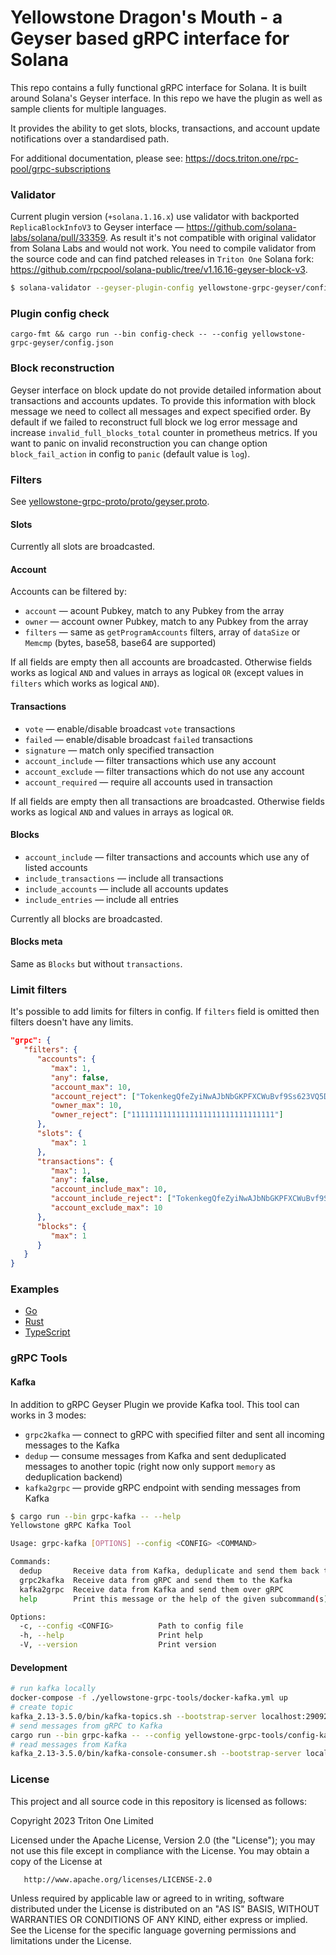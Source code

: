 # Yellowstone Dragon's Mouth - a Geyser based gRPC interface for Solana

This repo contains a fully functional gRPC interface for Solana. It is built around Solana's Geyser interface. In this repo we have the plugin as well as sample clients for multiple languages.

It provides the ability to get slots, blocks, transactions, and account update notifications over a standardised path. 

For additional documentation,  please see: https://docs.triton.one/rpc-pool/grpc-subscriptions

### Validator

Current plugin version (`+solana.1.16.x`) use validator with backported `ReplicaBlockInfoV3` to Geyser interface — https://github.com/solana-labs/solana/pull/33359. As result it's not compatible with original validator from Solana Labs and would not work. You need to compile validator from the source code and can find patched releases in `Triton One` Solana fork: https://github.com/rpcpool/solana-public/tree/v1.16.16-geyser-block-v3.

```bash
$ solana-validator --geyser-plugin-config yellowstone-grpc-geyser/config.json
```

### Plugin config check

```
cargo-fmt && cargo run --bin config-check -- --config yellowstone-grpc-geyser/config.json
```

### Block reconstruction

Geyser interface on block update do not provide detailed information about transactions and accounts updates. To provide this information with block message we need to collect all messages and expect specified order. By default if we failed to reconstruct full block we log error message and increase `invalid_full_blocks_total` counter in prometheus metrics. If you want to panic on invalid reconstruction you can change option `block_fail_action` in config to `panic` (default value is `log`).

### Filters

See [yellowstone-grpc-proto/proto/geyser.proto](yellowstone-grpc-proto/proto/geyser.proto).

#### Slots

Currently all slots are broadcasted.

#### Account

Accounts can be filtered by:

   - `account` — acount Pubkey, match to any Pubkey from the array
   - `owner` — account owner Pubkey, match to any Pubkey from the array
   - `filters` — same as `getProgramAccounts` filters, array of `dataSize` or `Memcmp` (bytes, base58, base64 are supported)

If all fields are empty then all accounts are broadcasted. Otherwise fields works as logical `AND` and values in arrays as logical `OR` (except values in `filters` which works as logical `AND`).

#### Transactions

   - `vote` — enable/disable broadcast `vote` transactions
   - `failed` — enable/disable broadcast `failed` transactions
   - `signature` — match only specified transaction
   - `account_include` — filter transactions which use any account
   - `account_exclude` — filter transactions which do not use any account
   - `account_required` — require all accounts used in transaction

If all fields are empty then all transactions are broadcasted. Otherwise fields works as logical `AND` and values in arrays as logical `OR`.

#### Blocks

   - `account_include` — filter transactions and accounts which use any of listed accounts
   - `include_transactions` — include all transactions
   - `include_accounts` — include all accounts updates
   - `include_entries` — include all entries

Currently all blocks are broadcasted.

#### Blocks meta

Same as `Blocks` but without `transactions`.

### Limit filters

It's possible to add limits for filters in config. If `filters` field is omitted then filters doesn't have any limits.

```json
"grpc": {
   "filters": {
      "accounts": {
         "max": 1,
         "any": false,
         "account_max": 10,
         "account_reject": ["TokenkegQfeZyiNwAJbNbGKPFXCWuBvf9Ss623VQ5DA"],
         "owner_max": 10,
         "owner_reject": ["11111111111111111111111111111111"]
      },
      "slots": {
         "max": 1
      },
      "transactions": {
         "max": 1,
         "any": false,
         "account_include_max": 10,
         "account_include_reject": ["TokenkegQfeZyiNwAJbNbGKPFXCWuBvf9Ss623VQ5DA"],
         "account_exclude_max": 10
      },
      "blocks": {
         "max": 1
      }
   }
}
```

### Examples

   - [Go](examples/golang)
   - [Rust](examples/rust)
   - [TypeScript](examples/typescript)

### gRPC Tools

#### Kafka

In addition to gRPC Geyser Plugin we provide Kafka tool. This tool can works in 3 modes:

- `grpc2kafka` — connect to gRPC with specified filter and sent all incoming messages to the Kafka
- `dedup` — consume messages from Kafka and sent deduplicated messages to another topic (right now only support `memory` as deduplication backend)
- `kafka2grpc` — provide gRPC endpoint with sending messages from Kafka

```bash
$ cargo run --bin grpc-kafka -- --help
Yellowstone gRPC Kafka Tool

Usage: grpc-kafka [OPTIONS] --config <CONFIG> <COMMAND>

Commands:
  dedup       Receive data from Kafka, deduplicate and send them back to Kafka
  grpc2kafka  Receive data from gRPC and send them to the Kafka
  kafka2grpc  Receive data from Kafka and send them over gRPC
  help        Print this message or the help of the given subcommand(s)

Options:
  -c, --config <CONFIG>          Path to config file
  -h, --help                     Print help
  -V, --version                  Print version
```

#### Development

```bash
# run kafka locally
docker-compose -f ./yellowstone-grpc-tools/docker-kafka.yml up
# create topic
kafka_2.13-3.5.0/bin/kafka-topics.sh --bootstrap-server localhost:29092 --create --topic grpc1
# send messages from gRPC to Kafka
cargo run --bin grpc-kafka -- --config yellowstone-grpc-tools/config-kafka.json grpc2kafka
# read messages from Kafka
kafka_2.13-3.5.0/bin/kafka-console-consumer.sh --bootstrap-server localhost:29092 --topic grpc1
```

### License

This project and all source code in this repository is licensed as follows:

   Copyright 2023 Triton One Limited
   
   Licensed under the Apache License, Version 2.0 (the "License");
   you may not use this file except in compliance with the License.
   You may obtain a copy of the License at

       http://www.apache.org/licenses/LICENSE-2.0

   Unless required by applicable law or agreed to in writing, software
   distributed under the License is distributed on an "AS IS" BASIS,
   WITHOUT WARRANTIES OR CONDITIONS OF ANY KIND, either express or implied.
   See the License for the specific language governing permissions and
   limitations under the License.
